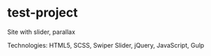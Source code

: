 # test-project

Site with slider, parallax

Technologies: HTML5, SCSS, Swiper Slider, jQuery, JavaScript, Gulp
